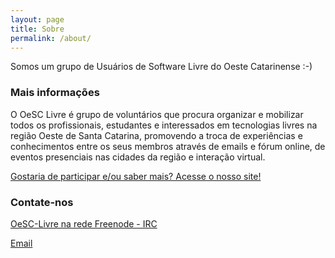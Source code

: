 ```yaml
---
layout: page
title: Sobre
permalink: /about/
---
```


Somos um grupo de Usuários de Software Livre do Oeste Catarinense :-)

### Mais informações

O OeSC Livre é grupo de voluntários que procura organizar e mobilizar todos os profissionais, estudantes e interessados em tecnologias livres na região Oeste de Santa Catarina, promovendo a troca de experiências e conhecimentos entre os seus membros através de emails e fórum online, de eventos presenciais nas cidades da região e interação virtual.

[Gostaria de participar e/ou saber mais? Acesse o nosso site!](http://www.oesc-livre.org/doku.php)

### Contate-nos

[OeSC-Livre na rede Freenode - IRC](http://webchat.freenode.net/?channels=#OeSC-Livre)

[Email](mailto:oesc-livre@googlegroups.com)
